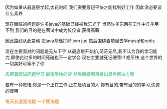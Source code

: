 因为如果从最底层学起,太花时间
我们需要最短平快才能找到好工作
因此没必要谈什么素养

现在面临的问题是许多java的基础已经被我忘光了
当然许多东西在工作中几乎用不到
我们的目的是在面试中成为佼佼者,获得高薪

因此路线从此变动
把java基础打好
jvm
juc
然后围绕着项目去学mysql和redis

现在主要面对的问题是无从下手
从最底层开始扒,茫茫无尽,我不认为我的学习能力,即使花过多的时间死磕也不一定学会
现在主要就死记硬背!!!
短平快
这个世界的一切美好可等不了你

<font color=#66CC99 style=" font-weight:bold;">先带着面试问题学习</font>
<font color=#66CC99 style=" font-weight:bold;">最短平快的背</font>
<font color=#66CC99 style=" font-weight:bold;">然后围绕项目提出思考解决方案</font>

要有一种觉悟,你是一个正在工作,正在赶项目的人
你有目的,带有目的的学习,快速的使用


<font color=#F09B59 style=" font-weight:bold;">每天五道面试题</font>
<font color=#F09B59 style=" font-weight:bold;">一个算法题</font>
